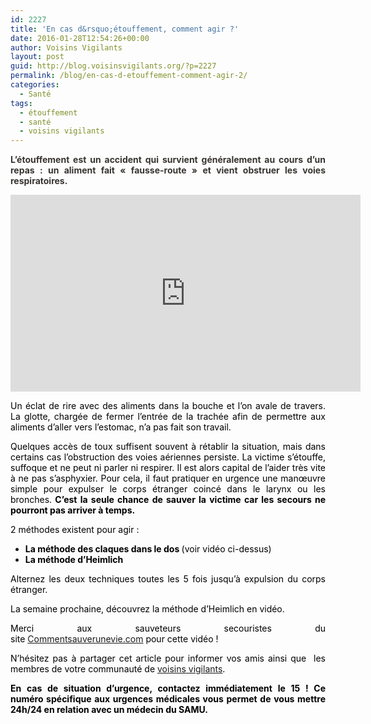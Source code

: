 ```yaml
---
id: 2227
title: 'En cas d&rsquo;étouffement, comment agir ?'
date: 2016-01-28T12:54:26+00:00
author: Voisins Vigilants
layout: post
guid: http://blog.voisinsvigilants.org/?p=2227
permalink: /blog/en-cas-d-etouffement-comment-agir-2/
categories:
  - Santé
tags:
  - étouffement
  - santé
  - voisins vigilants
---
```

<p style="text-align: justify;">
  <span style="font-weight: bold; color: #373430;">L’étouffement est un accident qui survient généralement au cours d’un repas : un aliment fait « fausse-route » et vient obstruer les voies respiratoires. </span>
</p>

<iframe width="560" height="315" src="https://www.youtube.com/embed/3iOXhY4hQLE" frameborder="0" allow="accelerometer; autoplay; encrypted-media; gyroscope; picture-in-picture" allowfullscreen></iframe>

<p style="color: #373430; text-align: justify;">
  <span style="color: #000000;">Un éclat de rire avec des aliments dans la bouche et l&rsquo;on avale de travers. La glotte, chargée de fermer l&rsquo;entrée de la trachée afin de permettre aux aliments d&rsquo;aller vers l&rsquo;estomac, n&rsquo;a pas fait son travail.</span>
</p>

<p style="color: #373430; text-align: justify;">
  <span style="color: #000000;">Quelques accès de toux suffisent souvent à rétablir la situation, mais dans certains cas l&rsquo;obstruction des voies aériennes persiste. La victime s&rsquo;étouffe, suffoque et ne peut ni parler ni respirer. Il est alors capital de l&rsquo;aider très vite à ne pas s&rsquo;asphyxier. </span><span style="color: #000000;">Pour cela, il faut pratiquer en urgence une manœuvre simple pour expulser le corps étranger coincé dans le larynx ou les bronches.<b> C&rsquo;est la seule chance de sauver la victime car les secours ne pourront pas arriver à temps.</b></span>
</p>

<p style="color: #373430; text-align: justify;">
  <span style="color: #000000;">2 méthodes existent pour agir :</span>
</p>

<ul style="text-align: justify;">
  <li>
    <span style="color: #000000;"><strong>La méthode des claques dans le dos </strong>(voir vidéo ci-dessus)</span>
  </li>
  <li>
    <span style="color: #000000;"><strong>La méthode d&rsquo;Heimlich</strong></span>
  </li>
</ul>

<p style="text-align: justify;">
  <span style="color: #000000;">Alternez les deux techniques toutes les 5 fois jusqu&rsquo;à expulsion du corps étranger.</span>
</p>

<p style="text-align: justify;">
  <span style="color: #000000;">La semaine prochaine, découvrez la méthode d&rsquo;Heimlich en vidéo.</span>
</p>

<p style="color: #000000; text-align: justify;">
  <span style="font-weight: inherit; font-style: inherit;">Merci aux sauveteurs secouristes du site <a href="http://www.commentsauverunevie.com/">Commentsauverunevie.com</a> pour cette vidéo !</span>
</p>

<p style="color: #000000; text-align: justify;">
  N&rsquo;hésitez pas à partager cet article pour informer vos amis ainsi que  les membres de votre communauté de <a href="http://www.voisinsvigilants.org">voisins vigilants</a>.
</p>

<p style="color: #000000; text-align: justify;">
  <strong style="font-style: inherit;">En cas de situation d’urgence, contactez immédiatement le 15 ! Ce numéro spécifique aux urgences médicales vous permet de vous mettre 24h/24 en relation avec un médecin du SAMU.</strong>
</p>
